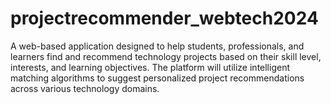 # projectrecommender_webtech2024
A web-based application designed to help students, professionals, and learners find and recommend technology projects based on their skill level, interests, and learning objectives. The platform will utilize intelligent matching algorithms to suggest personalized project recommendations across various technology domains.
